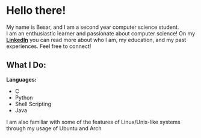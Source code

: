 # Hello there!
My name is Besar, and I am a second year computer science student.<br>
I am an enthusiastic learner and passionate about computer science!
On my **[LinkedIn](https://www.linkedin.com/in/besarkapllani/)** you can read more about who I am, my education, and my past experiences. Feel free to connect!

## What I Do:
**Languages:**
- C
- Python
- Shell Scripting
- Java

I am also familiar with some of the features of Linux/Unix-like systems through my usage of Ubuntu and Arch
